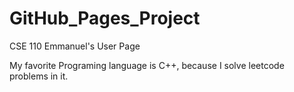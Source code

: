 # GitHub_Pages_Project
CSE 110
Emmanuel's User Page

My favorite Programing language is C++, because I solve leetcode problems in it.
